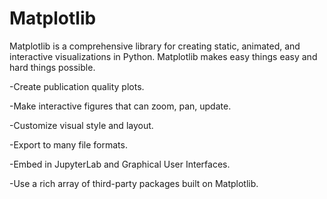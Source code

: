 # Matplotlib

Matplotlib is a comprehensive library for creating static, animated, and interactive visualizations in Python. Matplotlib makes easy things easy and hard things possible.

-Create publication quality plots.

-Make interactive figures that can zoom, pan, update.

-Customize visual style and layout.

-Export to many file formats.

-Embed in JupyterLab and Graphical User Interfaces.

-Use a rich array of third-party packages built on Matplotlib.
